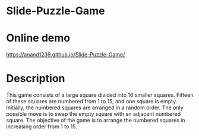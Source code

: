# Slide-Puzzle-Game
# Online demo 
https://anand1239.github.io/Slide-Puzzle-Game/

# Description 
This game consists of a large square divided into 16 smaller squares. Fifteen of these squares are numbered from 1 to 15, and one square is empty. Initially, the numbered squares are arranged in a random order. The only possible move is to swap the empty square with an adjacent numbered square. The objective of the game is to arrange the numbered squares in increasing order from 1 to 15.

